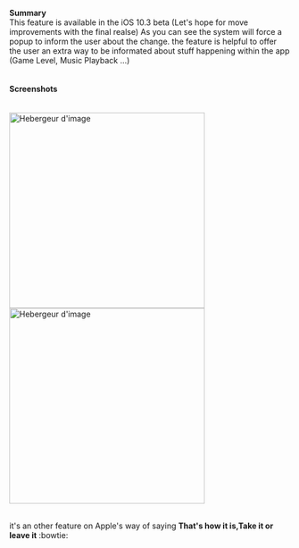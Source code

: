 **Summary**<br>
This feature is available in the iOS 10.3 beta (Let's hope for move improvements with the final realse)
As you can see the system will force a popup to inform the user about the change. 
the feature is helpful to offer the user an extra way to be informated about stuff happening within the app (Game Level, Music Playback ...)
<br>
<br>
<br>
**Screenshots**<br><br><br>
<img src="http://img11.hostingpics.net/pics/782651SimulatorScreenShot1Feb2017104446.png" border="0" alt="Hebergeur d'image" width=350/>
<img src="http://img11.hostingpics.net/pics/802904SimulatorScreenShot1Feb2017104441.png" border="0" alt="Hebergeur d'image" width=350/>

<br> it's an other feature on Apple's way of saying **That's how it is,Take it or leave it** :bowtie:
